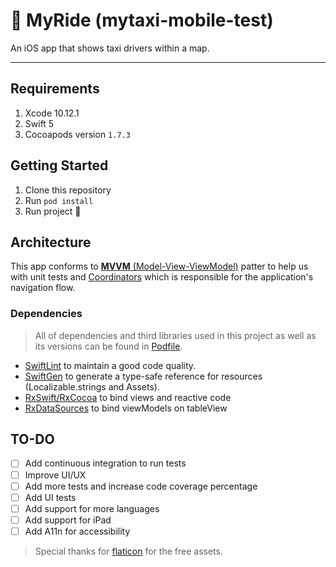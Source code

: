 # 🚕 MyRide (mytaxi-mobile-test)

An iOS app that shows taxi drivers within a map.

----

## Requirements
1. Xcode 10.12.1
2. Swift 5
3. Cocoapods version `1.7.3`

## Getting Started
1. Clone this repository
2. Run `pod install`
3. Run project 🎉

## Architecture

This app conforms to [**MVVM** (Model-View-ViewModel)](https://en.wikipedia.org/wiki/Model%E2%80%93view%E2%80%93viewmodel) patter to help us with unit tests and [Coordinators](https://will.townsend.io/2016/an-ios-coordinator-pattern) which is responsible for the application's navigation flow.

### Dependencies
> All of dependencies and third libraries used in this project as well as its versions can be found in [Podfile](https://github.com/antonyalkmim/MyRide/blob/master/Podfile).

- [SwiftLint](https://github.com/realm/SwiftLint) to maintain a good code quality.
- [SwiftGen](https://github.com/SwiftGen/SwiftGen) to generate a type-safe reference for resources (Localizable.strings and Assets).
- [RxSwift/RxCocoa](https://github.com/ReactiveX/RxSwift) to bind views and reactive code
- [RxDataSources](https://github.com/RxSwiftCommunity/RxDataSources) to bind viewModels on tableView

## TO-DO
- [ ] Add continuous integration to run tests
- [ ] Improve UI/UX
- [ ] Add more tests and increase code coverage percentage
- [ ] Add UI tests
- [ ] Add support for more languages
- [ ] Add support for iPad
- [ ] Add A11n for accessibility

> Special thanks for [flaticon](https://www.flaticon.com) for the free assets.